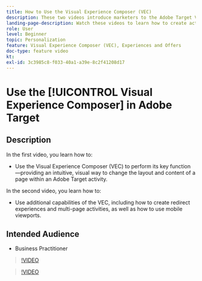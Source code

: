 ```yaml
---
title: How to Use the Visual Experience Composer (VEC)
description: These two videos introduce marketers to the Adobe Target Visual Experience Composer (VEC). Watch these videos to learn how to create activities using the VEC.
landing-page-description: Watch these videos to learn how to create activities using the Visual Experience Composer (VEC).
role: User
level: Beginner
topic: Personalization
feature: Visual Experience Composer (VEC), Experiences and Offers
doc-type: feature video
kt:
exl-id: 3c3985c8-f033-40a1-a39e-8c2f41208d17
---
```

# Use the [!UICONTROL Visual Experience Composer] in Adobe Target

## Description

In the first video, you learn how to:

* Use the Visual Experience Composer (VEC) to perform its key function—providing an intuitive, visual way to change the layout and content of a page within an Adobe Target activity.

In the second video, you learn how to:

* Use additional capabilities of the VEC, including how to create redirect experiences and multi-page activities, as well as how to use mobile viewports.

## Intended Audience

* Business Practitioner

>[!VIDEO](https://video.tv.adobe.com/v/17399/?quality=12)

>[!VIDEO](https://video.tv.adobe.com/v/17401/?quality=12)
